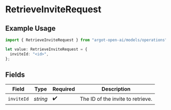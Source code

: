 # RetrieveInviteRequest

## Example Usage

```typescript
import { RetrieveInviteRequest } from "argot-open-ai/models/operations";

let value: RetrieveInviteRequest = {
  inviteId: "<id>",
};
```

## Fields

| Field                             | Type                              | Required                          | Description                       |
| --------------------------------- | --------------------------------- | --------------------------------- | --------------------------------- |
| `inviteId`                        | *string*                          | :heavy_check_mark:                | The ID of the invite to retrieve. |